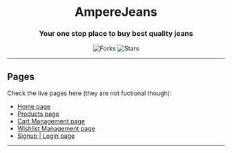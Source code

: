 <div align="center">
  
# AmpereJeans

### Your one stop place to buy best quality jeans

![Forks](https://img.shields.io/github/forks/FarhanMobashir/ampere-shop)
![Stars](https://img.shields.io/github/stars/FarhanMobashir/ampere-shop)

</div>

---

## Pages

Check the live pages here (they are not fuctional though):

- [Home page](https://amperejeans.netlify.app/)
- [Products page](https://amperejeans.netlify.app/pages/products.html)
- [Cart Management page](https://amperejeans.netlify.app/pages/cart.html)
- [Wishlist Management page](https://amperejeans.netlify.app/pages/wishlist.html)
- [Signup | Login page](https://amperejeans.netlify.app/pages/authentication.html)

---
